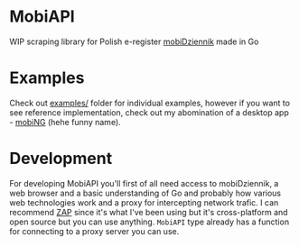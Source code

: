 # MobiAPI
WIP scraping library for Polish e-register [mobiDziennik](https://mobidziennik.pl) made in Go

# Examples
Check out [examples/](https://github.com/dark-steveneq/blob/main/examples/) folder for individual examples, however if you want to see reference implementation, check out my abomination of a desktop app - [mobiNG](https://github.com/dark-steveneq/mobing) (hehe funny name). 

# Development
For developing MobiAPI you'll first of all need access to mobiDziennik, a web browser and a basic understanding of Go and probably how various web technologies work and a proxy for intercepting network trafic. I can recommend [ZAP](https://zaproxy.org) since it's what I've been using but it's cross-platform and open source but you can use anything. `MobiAPI` type already has a function for connecting to a proxy server you can use.